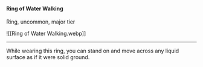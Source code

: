 #### Ring of Water Walking

Ring, uncommon, major tier

![[Ring of Water Walking.webp]]

---

While wearing this ring, you can stand on and move across any liquid surface as if it were solid ground.